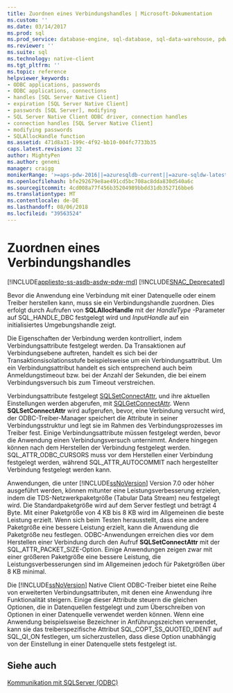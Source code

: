```yaml
---
title: Zuordnen eines Verbindungshandles | Microsoft-Dokumentation
ms.custom: ''
ms.date: 03/14/2017
ms.prod: sql
ms.prod_service: database-engine, sql-database, sql-data-warehouse, pdw
ms.reviewer: ''
ms.suite: sql
ms.technology: native-client
ms.tgt_pltfrm: ''
ms.topic: reference
helpviewer_keywords:
- ODBC applications, passwords
- ODBC applications, connections
- handles [SQL Server Native Client]
- expiration [SQL Server Native Client]
- passwords [SQL Server], modifying
- SQL Server Native Client ODBC driver, connection handles
- connection handles [SQL Server Native Client]
- modifying passwords
- SQLAllocHandle function
ms.assetid: 471d8a31-199c-4f92-bb10-004fc7733b35
caps.latest.revision: 32
author: MightyPen
ms.author: genemi
manager: craigg
monikerRange: '>=aps-pdw-2016||=azuresqldb-current||=azure-sqldw-latest||>=sql-server-2016||=sqlallproducts-allversions||>=sql-server-linux-2017'
ms.openlocfilehash: bfe292679e8ae491cd5bc708ac8dda830d540a6c
ms.sourcegitcommit: 4cd008a77f456b35204989bbdd31db352716bbe6
ms.translationtype: MT
ms.contentlocale: de-DE
ms.lasthandoff: 08/06/2018
ms.locfileid: "39563524"
---
```

# <a name="allocating-a-connection-handle"></a>Zuordnen eines Verbindungshandles
[!INCLUDE[appliesto-ss-asdb-asdw-pdw-md](../../includes/appliesto-ss-asdb-asdw-pdw-md.md)]
[!INCLUDE[SNAC_Deprecated](../../includes/snac-deprecated.md)]

  Bevor die Anwendung eine Verbindung mit einer Datenquelle oder einem Treiber herstellen kann, muss sie ein Verbindungshandle zuordnen. Dies erfolgt durch Aufrufen von **SQLAllocHandle** mit der *HandleType* -Parameter auf SQL_HANDLE_DBC festgelegt wird und *InputHandle* auf ein initialisiertes Umgebungshandle zeigt.  
  
 Die Eigenschaften der Verbindung werden kontrolliert, indem Verbindungsattribute festgelegt werden. Da Transaktionen auf Verbindungsebene auftreten, handelt es sich bei der Transaktionsisolationsstufe beispielsweise um ein Verbindungsattribut. Um ein Verbindungsattribut handelt es sich entsprechend auch beim Anmeldungstimeout bzw. bei der Anzahl der Sekunden, die bei einem Verbindungsversuch bis zum Timeout verstreichen.  
  
 Verbindungsattribute festgelegt [SQLSetConnectAttr](../../relational-databases/native-client-odbc-api/sqlsetconnectattr.md), und ihre aktuellen Einstellungen werden abgerufen, mit [SQLGetConnectAttr](../../relational-databases/native-client-odbc-api/sqlgetconnectattr.md). Wenn **SQLSetConnectAttr** wird aufgerufen, bevor, eine Verbindung versucht wird, der ODBC-Treiber-Manager speichert die Attribute in seiner Verbindungsstruktur und legt sie im Rahmen des Verbindungsprozesses im Treiber fest. Einige Verbindungsattribute müssen festgelegt werden, bevor die Anwendung einen Verbindungsversuch unternimmt. Andere hingegen können nach dem Herstellen der Verbindung festgelegt werden. SQL_ATTR_ODBC_CURSORS muss vor dem Herstellen einer Verbindung festgelegt werden, während SQL_ATTR_AUTOCOMMIT nach hergestellter Verbindung festgelegt werden kann.  
  
 Anwendungen, die unter [!INCLUDE[ssNoVersion](../../includes/ssnoversion-md.md)] Version 7.0 oder höher ausgeführt werden, können mitunter eine Leistungsverbesserung erzielen, indem die TDS-Netzwerkpaketgröße (Tabular Data Stream) neu festgelegt wird. Die Standardpaketgröße wird auf dem Server festlegt und beträgt 4 Byte. Mit einer Paketgröße von 4 KB bis 8 KB wird im Allgemeinen die beste Leistung erzielt. Wenn sich beim Testen herausstellt, dass eine andere Paketgröße eine bessere Leistung erzielt, kann die Anwendung die Paketgröße neu festlegen. ODBC-Anwendungen erreichen dies vor dem Herstellen einer Verbindung durch den Aufruf **SQLSetConnectAttr** mit der SQL_ATTR_PACKET_SIZE-Option. Einige Anwendungen zeigen zwar mit einer größeren Paketgröße eine bessere Leistung, die Leistungsverbesserungen sind im Allgemeinen jedoch für Paketgrößen über 8 KB minimal.  
  
 Die [!INCLUDE[ssNoVersion](../../includes/ssnoversion-md.md)] Native Client ODBC-Treiber bietet eine Reihe von erweiterten Verbindungsattributen, mit denen eine Anwendung ihre Funktionalität steigern. Einige dieser Attribute steuern die gleichen Optionen, die in Datenquellen festgelegt und zum Überschreiben von Optionen in einer Datenquelle verwendet werden können. Wenn eine Anwendung beispielsweise Bezeichner in Anführungszeichen verwendet, kann sie das treiberspezifische Attribut SQL_COPT_SS_QUOTED_IDENT auf SQL_QI_ON festlegen, um sicherzustellen, dass diese Option unabhängig von der Einstellung in einer Datenquelle stets festgelegt ist.  
  
## <a name="see-also"></a>Siehe auch  
 [Kommunikation mit SQLServer &#40;ODBC&#41;](../../relational-databases/native-client-odbc-communication/communicating-with-sql-server-odbc.md)  
  
  
